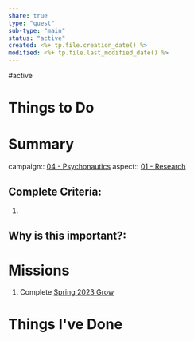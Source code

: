 ```yaml
---
share: true
type: "quest"
sub-type: "main"
status: "active"
created: <%+ tp.file.creation_date() %> 
modified: <%+ tp.file.last_modified_date() %>
---
```

 
#active  
# Things to Do

# Summary
campaign:: [04 - Psychonautics](./04%20-%20Psychonautics.md)
aspect:: [01 - Research](./01%20-%20Research.md)
## Complete Criteria:
1. 

## Why is this important?:

# Missions
1. Complete [Spring 2023 Grow](./Spring%202023%20Grow.md)

# Things I've Done
